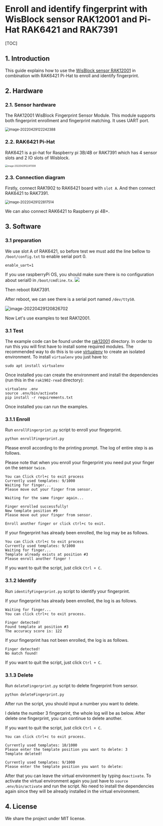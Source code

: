 # Enroll and identify fingerprint with WisBlock sensor RAK12001 and Pi-Hat RAK6421 and RAK7391

[TOC]

## 1. Introduction

This guide explains how to use the [WisBlock sensor RAK12001](https://store.rakwireless.com/products/rak12001-fingerprint-module) in combination with RAK6421 Pi-Hat to enroll and identify fingerprint. 

## 2. Hardware

### 2.1. Sensor hardware

The RAK12001 WisBlock Fingerprint Sensor Module. This module supports both fingerprint enrollment and fingerprint matching.  It uses UART port. 

<img src="assets/image-20220429122242388.png" alt="image-20220429122242388" style="zoom: 80%;" />

 

### 2.2. RAK6421 Pi-Hat

RAK6421 is a pi-hat  for Raspberry pi 3B/4B or RAK7391 which has 4 sensor slots and 2 IO slots of Wisblock. 

<img src="assets/image-20220429122411308.png" alt="image-20220429122411308" style="zoom: 50%;" />	



### 2.3. Connection diagram

Firstly, connect RAK1902  to RAK6421 board with `slot A`. And then connect RAK6421 to RAK7391.

<img src="assets/image-20220429122817514.png" alt="image-20220429122817514" style="zoom: 80%;" />	

We can also connect RAK6421 to Raspberry pi 4B+.

## 3. Software

### 3.1 preparation

We use slot A of RAK6421, so before test we  must add the line bellow to `/boot/config.txt` to enable serial port 0.

```
enable_uart=1
```
If you use raspberryPi OS, you should make sure there is no configuration about serial0 in `/boot/cmdline.tx`.
![](assets/image-cmdline.png)

Then reboot RAK7391.

After reboot,  we can see there is a serial port named `/dev/ttyS0`.

![image-20220429120826702](assets/image-20220429120826702.png)

Now Let's use examples to test RAK12001.

### 3.1 Test

The example code can be found under the [rak12001](https://git.rak-internal.net/product-rd/gateway/wis-developer/rak7391/wisblock-python/-/tree/dev/sensors/rak12001) directory. In order to run this you will first have to install some required modules. The recommended way to do this is to use [virtualenv](https://virtualenv.pypa.io/en/latest/) to create an isolated environment. To install `virtualenv` you just have to:

```
sudo apt install virtualenv
```

Once installed you can create the environment and install the dependencies (run this in the `rak1902-read` directory):

```
virtualenv .env
source .env/bin/activate
pip install -r requirements.txt
```

Once installed you can run the examples.

### 3.1.1 Enroll

Run `enrollFingerprint.py` script to enroll your fingerprint.

```
python enrollFingerprint.py
```

Please enroll according to the printing prompt. The log of entire step is as follows. 

Please note that when you enroll your fingerprint you need put your finger on the sensor `twice`.

```
You can Click ctrl+c to exit process
Currently used templates: 9/1000
Waiting for finger...
Please move out your finger from sensor.

Waiting for the same finger again...

Finger enrolled successfully!
New template position #9
Please move out your finger from sensor.

Enroll another finger or click ctrl+c to exit.
```

If your fingerprint has already been enrolled, the log may be as follows.

```
You can Click ctrl+c to exit process
Currently used templates: 9/1000
Waiting for finger...
Template already exists at position #3
Please enroll another finger !
```

If you want to quit the script, just click `Ctrl + C`.

### 3.1.2 Identify

Run `identifyFingerprint.py` script to identify your fingerprint.

If your fingerprint has already been enrolled,  the log is as follows.

```
Waiting for finger...
You can click ctrl+c to exit process.

Finger detected!
Found template at position #3
The accuracy score is: 122

```

If your fingerprint has not been enrolled,  the log is as follows.

```
Finger detected!
No match found!
```

If you want to quit the script, just click `Ctrl + C`.

### 3.1.3 Delete

Run `deleteFingerprint.py` script to delete fingerprint from sensor.

```
python deleteFingerprint.py
```

After run the script, you should input a number you want to delete.

I delete the number 3 fingerprint, the whole log will be as below. After delete one fingerprint, you can continue to delete another.

If you want to quit the script, just click `Ctrl + C`.

```
You can click ctrl+c to exit process.

Currently used templates: 10/1000
Please enter the template position you want to delete: 3         
Template deleted!

Currently used templates: 9/1000
Please enter the template position you want to delete: 
```



After that you can leave the virtual environment by typing `deactivate`. To activate the virtual environment again you just have to `source .env/bin/activate` and run the script. No need to install the dependencies again since they will be already installed in the virtual environment.

## 4. License

We share the project under MIT license.
